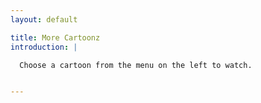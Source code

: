 ```yaml
---
layout: default

title: More Cartoonz
introduction: |

  Choose a cartoon from the menu on the left to watch.


---
```

